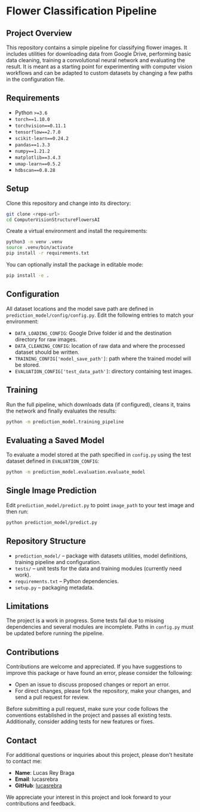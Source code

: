 # Flower Classification Pipeline

## Project Overview

This repository contains a simple pipeline for classifying flower images.  It
includes utilities for downloading data from Google Drive, performing basic data
cleaning, training a convolutional neural network and evaluating the result.  It
is meant as a starting point for experimenting with computer vision workflows and
can be adapted to custom datasets by changing a few paths in the configuration
file.

## Requirements

- Python `>=3.6`
- `torch==1.10.0`
- `torchvision==0.11.1`
- `tensorflow==2.7.0`
- `scikit-learn==0.24.2`
- `pandas==1.3.3`
- `numpy==1.21.2`
- `matplotlib==3.4.3`
- `umap-learn==0.5.2`
- `hdbscan==0.8.28`

## Setup

Clone this repository and change into its directory:

```bash
git clone <repo-url>
cd ComputerVisionStructureFlowersAI
```

Create a virtual environment and install the requirements:

```bash
python3 -m venv .venv
source .venv/bin/activate
pip install -r requirements.txt
```

You can optionally install the package in editable mode:

```bash
pip install -e .
```

## Configuration

All dataset locations and the model save path are defined in
`prediction_model/config/config.py`.  Edit the following entries to match your
environment:

- `DATA_LOADING_CONFIG`: Google Drive folder id and the destination directory
  for raw images.
- `DATA_CLEANING_CONFIG`: location of raw data and where the processed dataset
  should be written.
- `TRAINING_CONFIG['model_save_path']`: path where the trained model will be
  stored.
- `EVALUATION_CONFIG['test_data_path']`: directory containing test images.

## Training

Run the full pipeline, which downloads data (if configured), cleans it, trains
the network and finally evaluates the results:

```bash
python -m prediction_model.training_pipeline
```

## Evaluating a Saved Model

To evaluate a model stored at the path specified in `config.py` using the test
dataset defined in `EVALUATION_CONFIG`:

```bash
python -m prediction_model.evaluation.evaluate_model
```

## Single Image Prediction

Edit `prediction_model/predict.py` to point `image_path` to your test image and
then run:

```bash
python prediction_model/predict.py
```

## Repository Structure

- `prediction_model/` – package with datasets utilities, model definitions,
  training pipeline and configuration.
- `tests/` – unit tests for the data and training modules (currently need work).
- `requirements.txt` – Python dependencies.
- `setup.py` – packaging metadata.

## Limitations

The project is a work in progress. Some tests fail due to missing dependencies
and several modules are incomplete. Paths in `config.py` must be updated before
running the pipeline.

## Contributions

Contributions are welcome and appreciated. If you have suggestions to improve this package or have found an error, please consider the following:

- Open an issue to discuss proposed changes or report an error.
- For direct changes, please fork the repository, make your changes, and send a pull request for review.

Before submitting a pull request, make sure your code follows the conventions established in the project and passes all existing tests. Additionally, consider adding tests for new features or fixes.

## Contact

For additional questions or inquiries about this project, please don't hesitate to contact me:

- **Name**: Lucas Rey Braga
- **Email**: lucasrebra
- **GitHub**: [lucasrebra](https://github.com/lucasrebra)

We appreciate your interest in this project and look forward to your contributions and feedback.
